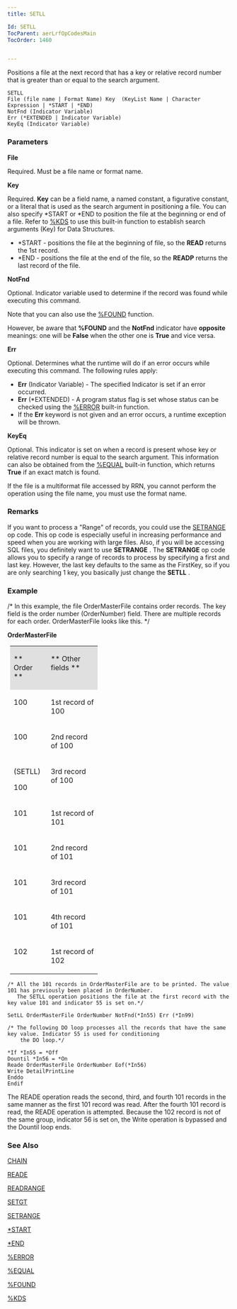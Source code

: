 ```yaml
---
title: SETLL

Id: SETLL
TocParent: aerLrfOpCodesMain
TocOrder: 1460


---
```


Positions a file at the next record that has a key or relative record number that is greater than or equal to the search argument. 

```
SETLL
File (file name | Format Name) Key  (KeyList Name | Character Expression | *START | *END)
NotFnd (Indicator Variable)
Err (*EXTENDED | Indicator Variable)
KeyEq (Indicator Variable)
```

### Parameters

**File** 

Required. Must be a file name or format name.


**Key** 

Required. **Key** can be a field name, a named constant, a figurative constant, or a literal that is used as the search argument in positioning a file. You can also specify *START or *END to position the file at the beginning or end of a file. Refer to [%KDS](KDS_Function.html) to use this built-in function to establish search arguments (Key) for Data Structures. 

- *START - positions the file at the beginning of file, so the **READ** returns the 1st record.
- *END - positions the file at the end of the file, so the **READP** returns the last record of the file.


**NotFnd** 

Optional. Indicator variable used to determine if the record was found while executing this command. 

Note that you can also use the [%FOUND](FOUND_Function.html) function.

However, be aware that **%FOUND** and the **NotFnd** indicator have **opposite** meanings: one will be **False** when the other one is **True** and vice versa.


**Err** 

Optional. Determines what the runtime will do if an error occurs while executing this command. The following rules apply: 

- **Err** (Indicator Variable) - The specified Indicator is set if an error occurred.
- **Err** (*EXTENDED) - A program status flag is set whose status can be checked using the [%ERROR](ERROR_Function.html) built-in function.
- If the **Err** keyword is not given and an error occurs, a runtime exception will be thrown.


**KeyEq** 

Optional. This indicator is set on when a record is present whose key or relative record number is equal to the search argument. This information can also be obtained from the [%EQUAL](EQUAL_Function.html) built-in function, which returns **True** if an exact match is found. 

If the file is a multiformat file accessed by RRN, you cannot perform the operation using the file name, you must use the format name.


### Remarks
If you want to process a "Range" of records, you could use the [SETRANGE](SETRANGE.html) op code. This op code is especially useful in increasing performance and speed when you are working with large files. Also, if you will be accessing SQL files, you definitely want to use **SETRANGE** . The **SETRANGE** op code allows you to specify a range of records to process by specifying a first and last key. However, the last key defaults to the same as the FirstKey, so if you are only searching 1 key, you basically just change the **SETLL** . 

### Example
/* In this example, the file OrderMasterFile contains order records. The key field is the order number (OrderNumber) field. There are multiple records for each order. OrderMasterFile looks like this. */ 

<span style="FONT-WEIGHT: bold"> OrderMasterFile </span> 
<table id="Table2" style="MARGIN-LEFT: 4.5pt; WIDTH: 198px; border-spacing: 0px" cellspacing="0" width="198" x-use-null-cells="x-use-null-cells">
            <tr valign="top" style="x-cell-content-align: top">
                <td colspan="1" rowspan="1" width="72" bgcolor="#e0e0e0">

** Order ** 
</td>
                <td colspan="1" rowspan="1" width="126" bgcolor="#e0e0e0">

** Other fields ** 
</td>
            </tr>
            <tr valign="top" style="x-cell-content-align: top">
                <td colspan="1" rowspan="1" width="72">

100 
</td>
                <td colspan="1" rowspan="1" width="126">

1st record of 100 
</td>
            </tr>
            <tr valign="top" style="x-cell-content-align: top">
                <td colspan="1" rowspan="1" width="72">

100 
</td>
                <td colspan="1" rowspan="1" width="126">

2nd record of 100 
</td>
            </tr>
            <tr valign="top" style="x-cell-content-align: top">
                <td colspan="1" rowspan="1" width="72">

(SETLL) 

100 
</td>
                <td colspan="1" rowspan="1" width="126">

3rd record of 100 
</td>
            </tr>
            <tr valign="top" style="x-cell-content-align: top">
                <td colspan="1" rowspan="1" width="72">

101 
</td>
                <td colspan="1" rowspan="1" width="126">

1st record of 101 
</td>
            </tr>
            <tr valign="top" style="x-cell-content-align: top">
                <td colspan="1" rowspan="1" width="72">

101 
</td>
                <td colspan="1" rowspan="1" width="126">

2nd record of 101 
</td>
            </tr>
            <tr valign="top" style="x-cell-content-align: top">
                <td colspan="1" rowspan="1" width="72">

101 
</td>
                <td colspan="1" rowspan="1" width="126">

3rd record of 101 
</td>
            </tr>
            <tr valign="top" style="x-cell-content-align: top">
                <td colspan="1" rowspan="1" width="72">

101 
</td>
                <td colspan="1" rowspan="1" width="126">

4th record of 101 
</td>
            </tr>
            <tr valign="top" style="x-cell-content-align: top">
                <td colspan="1" rowspan="1" width="72">

102 
</td>
                <td colspan="1" rowspan="1" width="126">

1st record of 102 
</td>
            </tr>
</table>
        
```
/* All the 101 records in OrderMasterFile are to be printed. The value 101 has previously been placed in OrderNumber. 
   The SETLL operation positions the file at the first record with the key value 101 and indicator 55 is set on.*/ 

SetLL OrderMasterFile OrderNumber NotFnd(*In55) Err (*In99) 

/* The following DO loop processes all the records that have the same key value. Indicator 55 is used for conditioning
    the DO loop.*/ 

*If *In55 = *Off
Dountil *In56 = *On
Reade OrderMasterFile OrderNumber Eof(*In56)
Write DetailPrintLine
Enddo
Endif 
```

The READE operation reads the second, third, and fourth 101 records in the same manner as the first 101 record was read. After the fourth 101 record is read, the READE operation is attempted. Because the 102 record is not of the same group, indicator 56 is set on, the Write operation is bypassed and the Dountil loop ends. 

### See Also
[CHAIN](CHAIN.html)

[READE](READE.html)

[READRANGE](READRANGE.html)

[SETGT](SETGT.html)

[SETRANGE](SETRANGE.html)

[*START](START.html)

[*END](StarEND.html)

[%ERROR](ERROR_Function.html)

[%EQUAL](EQUAL_Function.html)

[%FOUND](FOUND_Function.html)

[%KDS](KDS_Function.html) 
